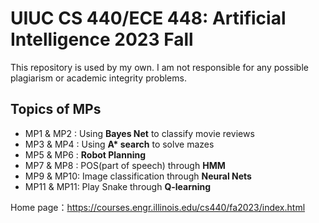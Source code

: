 # UIUC CS 440/ECE 448: Artificial Intelligence 2023 Fall
This repository is used by my own. I am not responsible for any possible plagiarism or academic integrity problems.
## Topics of MPs
+ MP1 & MP2 : Using **Bayes Net** to classify movie reviews
+ MP3 & MP4 : Using **A\* search** to solve mazes
+ MP5 & MP6 : **Robot Planning**
+ MP7 & MP8 : POS(part of speech) through **HMM**
+ MP9 & MP10: Image classification through **Neural Nets**
+ MP11 & MP11: Play Snake through **Q-learning**

Home page：https://courses.engr.illinois.edu/cs440/fa2023/index.html
